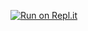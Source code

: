 [![Run on Repl.it](https://github.com/Qa70601234/python-repl)](https://github.com/Qa70601234/python-repl)

